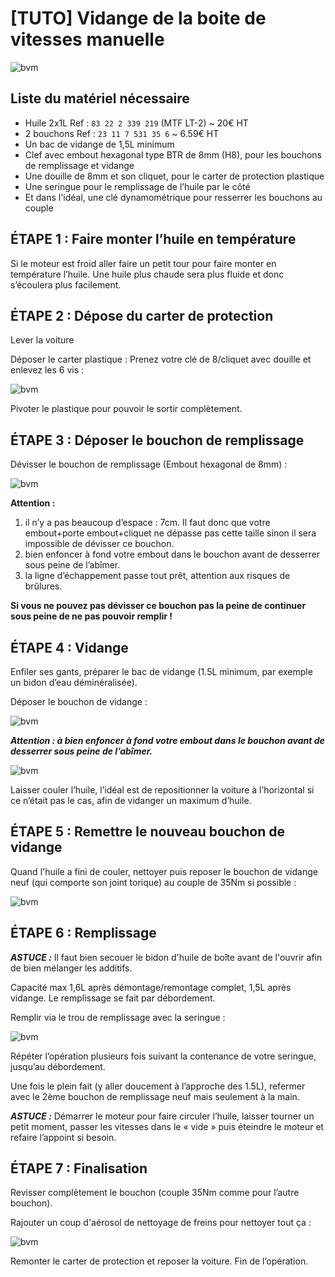 # [TUTO] Vidange de la boite de vitesses manuelle

![bvm](../images/tuto_BV/bvm_banner.jpg)

## Liste du matériel nécessaire

- Huile 2x1L Ref : `83 22 2 339 219` (MTF LT-2) ~ 20€ HT
- 2 bouchons Ref : `23 11 7 531 35 6` ~ 6.59€ HT
- Un bac de vidange de 1,5L minimum
- Clef avec embout hexagonal type BTR de 8mm (H8), pour les bouchons de remplissage et vidange
- Une douille de 8mm et son cliquet, pour le carter de protection plastique
- Une seringue pour le remplissage de l’huile par le côté
- Et dans l'idéal, une clé dynamométrique pour resserrer les bouchons au couple

## ÉTAPE 1 : Faire monter l’huile en température

Si le moteur est froid aller faire un petit tour pour faire monter en température l’huile. Une huile plus chaude sera plus fluide et donc s’écoulera plus facilement.

## ÉTAPE 2 : Dépose du carter de protection

Lever la voiture

Déposer le carter plastique : Prenez votre clé de 8/cliquet avec douille et enlevez les 6 vis :

![bvm](../images/tuto_BV/bvm_01.jpg)

Pivoter le plastique pour pouvoir le sortir complètement.

## ÉTAPE 3 : Déposer le bouchon de remplissage

Dévisser le bouchon de remplissage (Embout hexagonal de 8mm) :

![bvm](../images/tuto_BV/bvm_02.jpg)

**Attention :**

1. il n’y a pas beaucoup d’espace : 7cm. Il faut donc que votre embout+porte embout+cliquet ne dépasse pas cette taille sinon il sera impossible de dévisser ce bouchon.
2. bien enfoncer à fond votre embout dans le bouchon avant de desserrer sous peine de l’abîmer.
3. la ligne d’échappement passe tout prêt, attention aux risques de brûlures.

**Si vous ne pouvez pas dévisser ce bouchon pas la peine de continuer sous peine de ne pas pouvoir remplir !**

## ÉTAPE 4 : Vidange

Enfiler ses gants, préparer le bac de vidange (1.5L minimum, par exemple un bidon d’eau déminéralisée).

Déposer le bouchon de vidange :

![bvm](../images/tuto_BV/bvm_03.jpg)

**_Attention : à bien enfoncer à fond votre embout dans le bouchon avant de desserrer sous peine de l’abîmer._**

![bvm](../images/tuto_BV/bvm_04.jpg)

Laisser couler l’huile, l’idéal est de repositionner la voiture à l’horizontal si ce n’était pas le cas, afin de vidanger un maximum d’huile.

## ÉTAPE 5 : Remettre le nouveau bouchon de vidange

Quand l'huile a fini de couler, nettoyer puis reposer le bouchon de vidange neuf (qui comporte son joint torique) au couple de 35Nm si possible :

![bvm](../images/tuto_BV/bvm_05.jpg)

## ÉTAPE 6 : Remplissage

**_ASTUCE :_** Il faut bien secouer le bidon d'huile de boîte avant de l'ouvrir afin de bien mélanger les additifs.

Capacité max 1,6L après démontage/remontage complet, 1,5L après vidange. Le remplissage se fait par débordement.

Remplir via le trou de remplissage avec la seringue :

![bvm](../images/tuto_BV/bvm_06.jpg)

Répéter l’opération plusieurs fois suivant la contenance de votre seringue, jusqu’au débordement.

Une fois le plein fait (y aller doucement à l’approche des 1.5L), refermer avec le 2ème bouchon de remplissage neuf mais seulement à la main.

**_ASTUCE :_** Démarrer le moteur pour faire circuler l’huile, laisser tourner un petit moment, passer les vitesses dans le « vide » puis éteindre le moteur et refaire l’appoint si besoin.

## ÉTAPE 7 : Finalisation

Revisser complètement le bouchon (couple 35Nm comme pour l’autre bouchon).

Rajouter un coup d'aérosol de nettoyage de freins pour nettoyer tout ça :

![bvm](../images/tuto_BV/bvm_07.jpg)

Remonter le carter de protection et reposer la voiture. Fin de l’opération.
